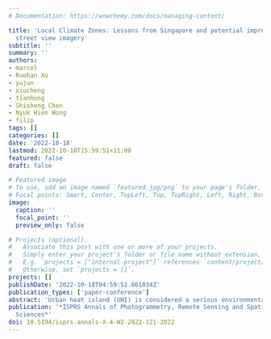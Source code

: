 ```yaml
---
# Documentation: https://wowchemy.com/docs/managing-content/

title: 'Local Climate Zones: Lessons from Singapore and potential improvement with
  street view imagery'
subtitle: ''
summary: ''
authors:
- marcel
- Ruohan Xu
- yujun
- xiucheng
- tianhong
- Shisheng Chen
- Nyuk Hien Wong
- filip
tags: []
categories: []
date: '2022-10-18'
lastmod: 2022-10-18T15:59:51+11:00
featured: false
draft: false

# Featured image
# To use, add an image named `featured.jpg/png` to your page's folder.
# Focal points: Smart, Center, TopLeft, Top, TopRight, Left, Right, BottomLeft, Bottom, BottomRight.
image:
  caption: ''
  focal_point: ''
  preview_only: false

# Projects (optional).
#   Associate this post with one or more of your projects.
#   Simply enter your project's folder or file name without extension.
#   E.g. `projects = ["internal-project"]` references `content/project/deep-learning/index.md`.
#   Otherwise, set `projects = []`.
projects: []
publishDate: '2022-10-18T04:59:51.661034Z'
publication_types: ['paper-conference']
abstract: 'Urban heat island (UHI) is considered a serious environmental issue in highly urbanized cities such as Singapore. To better quantify the UHI intensity, the local climate zones (LCZ) classification scheme was adopted to characterize land covers, and describe and compare their thermal performance. There are three commonly used LCZ classification approaches: manual sampling,World Urban Database and Access Portal Tools (WUDAPT) processing method using remote sensing, and geographical information system (GIS)-based method. Based on the current implementation of WUDAPT Level 0 method in the classification work in Singapore, the principal limitations are expounded. To overcome the deficiencies, street view imagery (SVI), which carries substantial urban spatial information, is regarded as a promising data source. This paper reviews the potential of SVI to better estimate certain LCZrelated properties, such as sky view factor (SVF). As it allows a detailed view on the ground objects, SVI opens up the possibility of identifying surface properties such as albedo, as well as anthropogenic heat sources. Although it is not a novel idea, there has been a lack of a comprehensive use of SVI in assisting LCZ classification from the ground up, especially in a high-density city such as Singapore. This paper overviews potential ways to incorporate SVI and identifies challenges such as coarse temporal resolution and spatial coverage constrained to drivable roads.'
publication: '*ISPRS Annals of Photogrammetry, Remote Sensing and Spatial Information
  Sciences*'
doi: 10.5194/isprs-annals-X-4-W2-2022-121-2022
---
```

